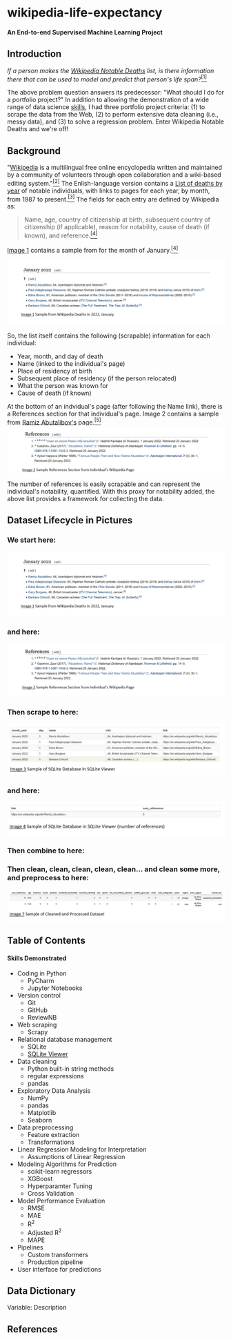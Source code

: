 # wikipedia-life-expectancy
#### An End-to-end Supervised Machine Learning Project




## Introduction
*If a person makes the [Wikipedia Notable Deaths](https://en.wikipedia.org/wiki/Deaths_in_2022) list, is there information there that can be used to model and predict that person's life span?*[<sup>[1]</sup>](#ref1)

The above problem question answers its predecessor: "What should I do for a portfolio project?"  In addition to allowing the demonstration of a wide range of data science [skills](#skills), I had three
 portfolio project criteria: (1) to scrape the data from the Web, (2) to perform extensive data cleaning (i.e., messy data), and (3) to solve a regression problem.  Enter Wikipedia Notable Deaths and we're off!


## Background
"[Wikipedia](https://en.wikipedia.org/wiki/Wikipedia) is a multilingual free online encyclopedia written and maintained by a community of volunteers through open collaboration and a wiki-based editing system."[<sup>[2]</sup>](#ref2)  The Enlish-language version contains a [List of deaths by year](https://en.wikipedia.org/wiki/Lists_of_deaths_by_year) of notable individuals, with links to pages for each year, by month, from 1987 to present.[<sup>[3]</sup>](#ref3)  The fields for each entry are defined by Wikipedia as:
> Name, age, country of citizenship at birth, subsequent country of citizenship (if applicable), reason for notability, cause of death (if known), and reference.[<sup>[4]</sup>](#ref4)  
> 
[Image 1](#img1) contains a sample from for the month of January.[<sup>[4]</sup>](#ref4)

![wp_snippet.jpg](wp_snippet.jpg)

  
So, the list itself contains the following (scrapable) information for each individual:
- Year, month, and day of death
- Name (linked to the individual's page)
- Place of residency at birth
- Subsequent place of residency (if the person relocated)
- What the person was known for
- Cause of death (if known)  

At the bottom of an indvidual's page (after following the Name link), there is a References section for that individual's page.  Image 2 contains a sample from [Ramiz Abutalibov's](https://en.wikipedia.org/wiki/Ramiz_Abutalibov) page.[<sup>[5]</sup>](#ref5)
![refs_snippet.jpg](refs_snippet.jpg)
The number of references is easily scrapable and can represent the individual's notability, quantified.  With this proxy for notability added, the above list provides a framework for collecting the data.
## Dataset Lifecycle in Pictures
### We start here:
<a id=img1 a></a>
![wp_snippet.jpg](wp_snippet.jpg)  
### and here:
![refs_snippet.jpg](refs_snippet.jpg)
### Then scrape to here:
![sqlite_snippet1.jpg](sqlite_snippet1.jpg)
### and here:
![sqlite_snippet2.jpg](sqlite_snippet2.jpg)
### Then combine to here:
### Then clean, clean, clean, clean, clean... and clean some more, and preprocess to here:
![data_preproc_snippet.jpg](data_preproc_snippet.jpg)

## Table of Contents



<a id=skills a></a>
#### Skills Demonstrated
- Coding in Python
    - PyCharm
    - Jupyter Notebooks
- Version control
    - Git
    - GitHub
    - ReviewNB
- Web scraping
    - Scrapy
- Relational database management
    - SQLite
    - [SQLite Viewer](https://inloop.github.io/sqlite-viewer/)
- Data cleaning
    - Python built-in string methods
    - regular expressions
    - pandas
- Exploratory Data Analysis
    - NumPy
    - pandas
    - Matplotlib
    - Seaborn
- Data preprocessing
    - Feature extraction
    - Transformations
- Linear Regression Modeling for Interpretation
    - Assumptions of Linear Regression
- Modeling Algorithms for Prediction
    - scikit-learn regressors
    - XGBoost
    - Hyperparamter Tuning
    - Cross Validation
- Model Performance Evaluation
    - RMSE
    - MAE
    - R<sup>2</sup>
    - Adjusted R<sup>2</sup>
    - MAPE
- Pipelines
    - Custom transformers
    - Production pipeline
- User interface for predictions

## Data Dictionary
Variable: Description




## References
